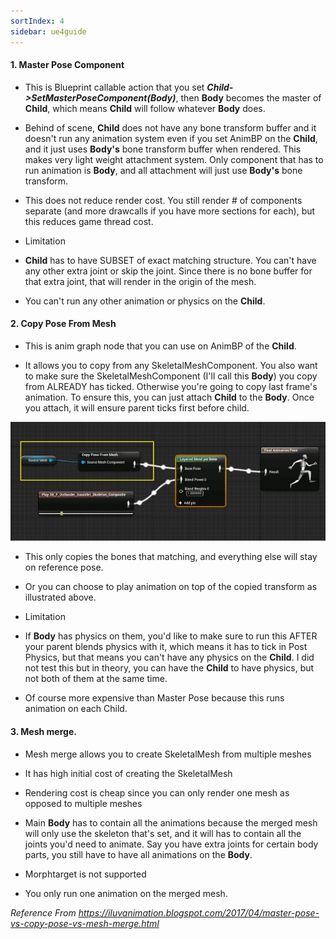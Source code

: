 ```yaml
---
sortIndex: 4
sidebar: ue4guide
---
```


#### 1. Master Pose Component

- This is Blueprint callable action that you set ***Child->SetMasterPoseComponent(Body)***, then **Body** becomes the master of **Child**, which means **Child** will follow whatever **Body** does.

- Behind of scene, **Child** does not have any bone transform buffer and it doesn't run any animation system even if you set AnimBP on the **Child**, and it just uses **Body's** bone transform buffer when rendered. This makes very light weight attachment system. Only component that has to run animation is **Body**, and all attachment will just use **Body's** bone transform.

- This does not reduce render cost. You still render # of components separate (and more drawcalls if you have more sections for each), but this reduces game thread cost.

- Limitation

- **Child** has to have SUBSET of exact matching structure. You can't have any other extra joint or skip the joint. Since there is no bone buffer for that extra joint, that will render in the origin of the mesh.

- You can't run any other animation or physics on the **Child**.

#### 2. Copy Pose From Mesh

- This is anim graph node that you can use on AnimBP of the **Child**.

- It allows you to copy from any SkeletalMeshComponent. You also want to make sure the SkeletalMeshComponent (I'll call this **Body**) you copy from ALREADY has ticked. Otherwise you're going to copy last frame's animation. To ensure this, you can just attach **Child** to the **Body**. Once you attach, it will ensure parent ticks first before child.

![MasterPosevsCopyvsMesh_Chart](../../assets/MasterPosevsCopyvsMesh_Chart.jpg)

- This only copies the bones that matching, and everything else will stay on reference pose.

- Or you can choose to play animation on top of the copied transform as illustrated above.

- Limitation

- If **Body** has physics on them, you'd like to make sure to run this AFTER your parent blends physics with it, which means it has to tick in Post Physics, but that means you can't have any physics on the **Child**. I did not test this but in theory, you can have the **Child** to have physics, but not both of them at the same time.

- Of course more expensive than Master Pose because this runs animation on each Child.

#### 3. Mesh merge. 

- Mesh merge allows you to create SkeletalMesh from multiple meshes

- It has high initial cost of creating the SkeletalMesh

- Rendering cost is cheap since you can only render one mesh as opposed to multiple meshes

- Main **Body** has to contain all the animations because the merged mesh will only use the skeleton that's set, and it will has to contain all the joints you'd need to animate. Say you have extra joints for certain body parts, you still have to have all animations on the **Body**.

- Morphtarget is not supported

- You only run one animation on the merged mesh.

*Reference From <https://iluvanimation.blogspot.com/2017/04/master-pose-vs-copy-pose-vs-mesh-merge.html>*
